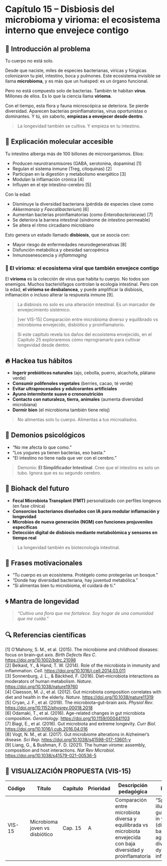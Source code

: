 # Capítulo 15 – Disbiosis del microbioma y virioma: el ecosistema interno que envejece contigo

## 🧠 Introducción al problema

Tu cuerpo no está solo.

Desde que naciste, miles de especies bacterianas, víricas y fúngicas colonizaron tu piel, intestino, boca y pulmones. Este ecosistema invisible se llama **microbioma**, y es más que un huésped: es un órgano funcional.

Pero no está compuesto solo de bacterias. También te habitan **virus**. Millones de ellos. Es lo que la ciencia llama **virioma**.

Con el tiempo, esta flora y fauna microscópica se deteriora. Se pierde diversidad. Aparecen bacterias proinflamatorias, virus oportunistas o dominantes. Y tú, sin saberlo, **empiezas a envejecer desde dentro**.

> La longevidad también se cultiva. Y empieza en tu intestino.

## 🧬 Explicación molecular accesible

Tu intestino alberga más de 100 billones de microorganismos. Ellos:

- Producen neurotransmisores (GABA, serotonina, dopamina) [1]
- Regulan el sistema inmune (Treg, citoquinas) [2]
- Participan en la digestión y metabolismo energético [3]
- Modulan la inflamación crónica [4]
- Influyen en el eje intestino-cerebro [5]

Con la edad:

- Disminuye la diversidad bacteriana (pérdida de especies clave como *Akkermansia* y *Faecalibacterium*) [6]
- Aumentan bacterias proinflamatorias (como *Enterobacteriaceae*) [7]
- Se deteriora la barrera intestinal (síndrome de intestino permeable)
- Se altera el ritmo circadiano microbiano

Esto genera un estado llamado **disbiosis**, que se asocia con:

- Mayor riesgo de enfermedades neurodegenerativas [8]
- Disfunción metabólica y obesidad sarcopénica
- Inmunosenescencia y *inflammaging*

### 🧩 El virioma: el ecosistema viral que también envejece contigo

El **virioma** es la colección de virus que habita tu cuerpo. No todos son enemigos. Muchos bacteriófagos controlan la ecología intestinal. Pero con la edad, **el virioma se desbalancea**, y puede amplificar la disbiosis, inflamación o incluso alterar la respuesta inmune [9].

> La disbiosis no solo es una alteración intestinal. Es un marcador de envejecimiento sistémico.

> [ver VIS-15] Comparación entre microbioma diverso y equilibrado vs microbioma envejecido, disbiótico y proinflamatorio.

> Si este capítulo revela los daños del ecosistema envejecido, en el Capítulo 25 exploraremos cómo reprogramarlo para cultivar longevidad desde dentro.

## 🔥 Hackea tus hábitos

- **Ingerir prebióticos naturales** (ajo, cebolla, puerro, alcachofa, plátano verde)
- **Consumir polifenoles vegetales** (berries, cacao, té verde)
- **Evitar ultraprocesados y edulcorantes artificiales**
- **Ayuno intermitente suave o crononutrición**
- **Contacto con naturaleza, tierra, animales** (aumenta diversidad microbiana)
- **Dormir bien** (el microbioma también tiene reloj)

> No alimentas solo tu cuerpo. Alimentas a tus microaliados.

## 🧠 Demonios psicológicos

- “No me afecta lo que como.”
- “Los yogures ya tienen bacterias, eso basta.”
- “El intestino no tiene nada que ver con el cerebro.”

> Demonio: **El Simplificador Intestinal**. Cree que el intestino es solo un tubo. Ignora que es su segundo cerebro.

## 🚀 Biohack del futuro

- **Fecal Microbiota Transplant (FMT)** personalizado con perfiles longevos (en fase clínica)
- **Consorcios bacterianos diseñados con IA para modular inflamación y longevidad**
- **Microbios de nueva generación (NGM) con funciones projuveniles específicas**
- **Detección digital de disbiosis mediante metabolómica y sensores en tiempo real**

> La longevidad también es biotecnología intestinal.

## 💬 Frases motivacionales

- “Tu cuerpo es un ecosistema. Protégelo como protegerías un bosque.”
- “Donde hay diversidad bacteriana, hay juventud metabólica.”
- “Si alimentas bien tu microbioma, él cuidará de ti.”

## 🌀 Mantra de longevidad

> *“Cultivo una flora que me fortalece. Soy hogar de una comunidad que me cuida.”*

## 🔍 Referencias científicas

[1] O’Mahony, S. M., et al. (2015). The microbiome and childhood diseases: focus on brain–gut axis. *Birth Defects Res C*. https://doi.org/10.1002/bdrc.21098  
[2] Belkaid, Y., & Hand, T. W. (2014). Role of the microbiota in immunity and inflammation. *Cell*. https://doi.org/10.1016/j.cell.2014.03.011  
[3] Sonnenburg, J. L., & Bäckhed, F. (2016). Diet–microbiota interactions as moderators of human metabolism. *Nature*. https://doi.org/10.1038/nature19760  
[4] Claesson, M. J., et al. (2012). Gut microbiota composition correlates with diet and health in the elderly. *Nature*. https://doi.org/10.1038/nature11319  
[5] Cryan, J. F., et al. (2019). The microbiota–gut–brain axis. *Physiol Rev*. https://doi.org/10.1152/physrev.00018.2018  
[6] Odamaki, T., et al. (2016). Age-related changes in gut microbiota composition. *Gerontology*. https://doi.org/10.1159/000441103  
[7] Biagi, E., et al. (2016). Gut microbiota and extreme longevity. *Curr Biol*. https://doi.org/10.1016/j.cub.2016.04.016  
[8] Vogt, N. M., et al. (2017). Gut microbiome alterations in Alzheimer’s disease. *Sci Rep*. https://doi.org/10.1038/s41598-017-13601-y  
[9] Liang, G., & Bushman, F. D. (2021). The human virome: assembly, composition and host interactions. *Nat Rev Microbiol*. https://doi.org/10.1038/s41579-021-00536-5  

## 🎨 VISUALIZACIÓN PROPUESTA (VIS-15)

| Código  | Título                       | Capítulo | Prioridad | Descripción pedagógica                                                                                     | Prompt IA                                                                                                                                            | Generada | Enlace |
|---------|-------------------------------|----------|-----------|-------------------------------------------------------------------------------------------------------------|-----------------------------------------------------------------------------------------------------------------------------------------------------|----------|--------|
| VIS-15  | Microbioma joven vs disbiótico | Cap. 15  | A         | Comparación entre microbiota diversa y equilibrada vs microbiota envejecida con baja diversidad y proinflamatoria | “Split illustration of gut microbiota in youth (diverse, balanced) vs aging gut (low diversity, dysbiosis, inflammation)”                           | ⬜        | —      |
